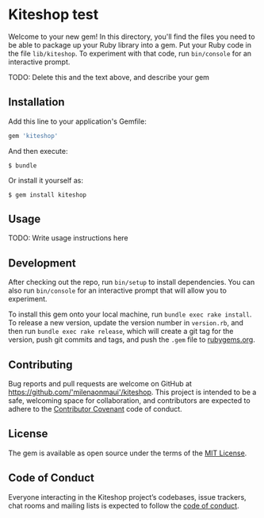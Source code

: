 # Kiteshop test

Welcome to your new gem! In this directory, you'll find the files you need to be able to package up your Ruby library into a gem. Put your Ruby code in the file `lib/kiteshop`. To experiment with that code, run `bin/console` for an interactive prompt.

TODO: Delete this and the text above, and describe your gem

## Installation

Add this line to your application's Gemfile:

```ruby
gem 'kiteshop'
```

And then execute:

    $ bundle

Or install it yourself as:

    $ gem install kiteshop

## Usage

TODO: Write usage instructions here

## Development

After checking out the repo, run `bin/setup` to install dependencies. You can also run `bin/console` for an interactive prompt that will allow you to experiment.

To install this gem onto your local machine, run `bundle exec rake install`. To release a new version, update the version number in `version.rb`, and then run `bundle exec rake release`, which will create a git tag for the version, push git commits and tags, and push the `.gem` file to [rubygems.org](https://rubygems.org).

## Contributing

Bug reports and pull requests are welcome on GitHub at https://github.com/'milenaonmaui'/kiteshop. This project is intended to be a safe, welcoming space for collaboration, and contributors are expected to adhere to the [Contributor Covenant](http://contributor-covenant.org) code of conduct.

## License

The gem is available as open source under the terms of the [MIT License](https://opensource.org/licenses/MIT).

## Code of Conduct

Everyone interacting in the Kiteshop project’s codebases, issue trackers, chat rooms and mailing lists is expected to follow the [code of conduct](https://github.com/'milenaonmaui'/kiteshop/blob/master/CODE_OF_CONDUCT.md).
